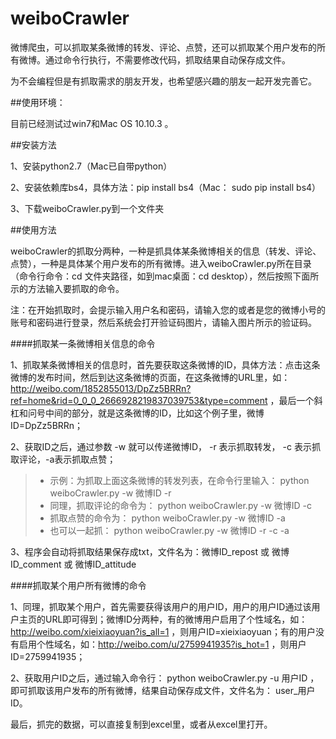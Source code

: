 # weiboCrawler

微博爬虫，可以抓取某条微博的转发、评论、点赞，还可以抓取某个用户发布的所有微博。通过命令行执行，不需要修改代码，抓取结果自动保存成文件。

为不会编程但是有抓取需求的朋友开发，也希望感兴趣的朋友一起开发完善它。


##使用环境：

目前已经测试过win7和Mac OS 10.10.3 。 


##安装方法

1、安装python2.7（Mac已自带python）

2、安装依赖库bs4，具体方法：pip install bs4（Mac： sudo pip install bs4）

3、下载weiboCrawler.py到一个文件夹



##使用方法

weiboCrawler的抓取分两种，一种是抓具体某条微博相关的信息（转发、评论、点赞），一种是具体某个用户发布的所有微博。进入weiboCrawler.py所在目录（命令行命令：cd 文件夹路径，如到mac桌面：cd desktop），然后按照下面所示的方法输入要抓取的命令。

注：在开始抓取时，会提示输入用户名和密码，请输入您的或者是您的微博小号的账号和密码进行登录，然后系统会打开验证码图片，请输入图片所示的验证码。


####抓取某一条微博相关信息的命令

1、抓取某条微博相关的信息时，首先要获取这条微博的ID，具体方法：点击这条微博的发布时间，然后到达这条微博的页面，在这条微博的URL里，如：http://weibo.com/1852855013/DpZz5BRRn?ref=home&rid=0_0_0_2666928219837039753&type=comment ，最后一个斜杠和问号中间的部分，就是这条微博的ID，比如这个例子里，微博ID=DpZz5BRRn；

2、获取ID之后，通过参数 -w 就可以传递微博ID， -r 表示抓取转发， -c 表示抓取评论，-a表示抓取点赞；
>* 示例：为抓取上面这条微博的转发列表，在命令行里输入： python weiboCrawler.py -w 微博ID -r
>* 同理，抓取评论的命令为： python weiboCrawler.py -w 微博ID -c
>* 抓取点赞的命令为： python weiboCrawler.py -w 微博ID -a
>* 也可以一起抓： python weiboCrawler.py -w 微博ID -r -c -a

3、程序会自动将抓取结果保存成txt，文件名为：微博ID_repost 或 微博ID_comment 或 微博ID_attitude


####抓取某个用户所有微博的命令

1、同理，抓取某个用户，首先需要获得该用户的用户ID，用户的用户ID通过该用户主页的URL即可得到；微博ID分两种，有的微博用户启用了个性域名，如：http://weibo.com/xieixiaoyuan?is_all=1 ，则用户ID=xieixiaoyuan；有的用户没有启用个性域名，如：http://weibo.com/u/2759941935?is_hot=1 ，则用户ID=2759941935；

2、获取用户ID之后，通过输入命令行： python weiboCrawler.py -u 用户ID ，即可抓取该用户发布的所有微博，结果自动保存成文件，文件名为： user_用户ID。


最后，抓完的数据，可以直接复制到excel里，或者从excel里打开。






